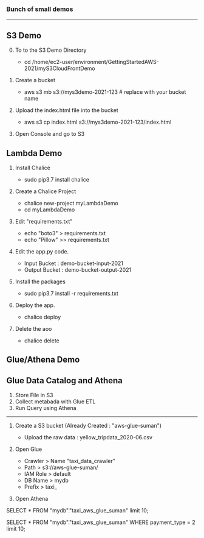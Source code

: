### Bunch of small demos 
-------------------------

**S3 Demo**
-----------
0. To to the S3 Demo Directory 

    - cd /home/ec2-user/environment/GettingStartedAWS-2021/myS3CloudFrontDemo


1. Create a bucket 

    - aws s3 mb s3://mys3demo-2021-123         # replace with your bucket name

2. Upload the index.html file into the bucket 

    - aws s3 cp index.html s3://mys3demo-2021-123/index.html

3. Open Console and go to S3 


**Lambda Demo** 
---------------

1. Install Chalice 
    - sudo pip3.7 install chalice
2. Create a Chalice Project 
    - chalice new-project myLambdaDemo
    - cd myLambdaDemo
3. Edit "requirements.txt"
    - echo "boto3" > requirements.txt
    - echo "Pillow" >> requirements.txt
4. Edit the app.py code.
    - Input Bucket : demo-bucket-input-2021
    - Output Bucket : demo-bucket-output-2021

5. Install the packages 
    - sudo pip3.7 install -r requirements.txt

6. Deploy the app. 
    - chalice deploy 

7. Delete the aoo
    - chalice delete 

**Glue/Athena Demo**
--------------------

Glue Data Catalog and Athena 
----------------------------

1. Store File in S3 
2. Collect metabada with Glue ETL 
3. Run Query using Athena 
----------------------------

1. Create a S3 bucket (Already Created : "aws-glue-suman")
    - Upload the raw data : yellow_tripdata_2020-06.csv   

2. Open Glue 
    - Crawler   > Name "taxi_data_crawler"
    - Path      > s3://aws-glue-suman/
    - IAM Role  > default
    - DB Name   > mydb
    - Prefix    > taxi_

3. Open Athena 
    
SELECT * FROM "mydb"."taxi_aws_glue_suman" limit 10;

SELECT * FROM "mydb"."taxi_aws_glue_suman" 
WHERE payment_type = 2
limit 10;